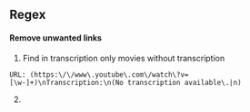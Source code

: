 ## Regex 
#### Remove unwanted links
1.  Find in transcription only movies without transcription
```Regex
URL: (https:\/\/www\.youtube\.com\/watch\?v=[\w-]+)\nTranscription:\n(No transcription available\.|n)
```
2. 